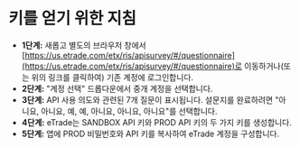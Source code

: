 # **키를 얻기 위한 지침**
- **1단계:** 새롭고 별도의 브라우저 창에서 [https://us.etrade.com/etx/ris/apisurvey/#/questionnaire](https://us.etrade.com/etx/ris/apisurvey/#/questionnaire)로 이동하거나(또는 위의 링크를 클릭하여) 기존 계정에 로그인합니다.
- **2단계:** "계정 선택" 드롭다운에서 중개 계정을 선택합니다.
- **3단계:** API 사용 의도와 관련된 7개 질문이 표시됩니다. 설문지를 완료하려면 "아니요, 아니요, 예, 예, 아니요, 아니요, 아니요"를 선택합니다.
- **4단계:** eTrade는 SANDBOX API 키와 PROD API 키의 두 가지 키를 생성합니다.
- **5단계:** 앱에 PROD 비밀번호와 API 키를 복사하여 eTrade 계정을 구성합니다.
